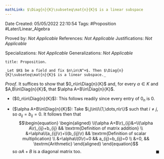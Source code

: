 ```yaml
---
mathLink: $\Diag{n}{K}\subseteq\mat{n}{K}$ is a linear subspace
---
```


<div class="topSpace"></div>

Date Created: 05/05/2022 22:10:54
Tags: #Proposition #Later/Linear_Algebra

Proved by: _Not Applicable_
References: _Not Applicable_
Justifications: _Not Applicable_

Specializations: _Not Applicable_
Generalizations: _Not Applicable_

``` ad-Proposition
title: Proposition.

_Let $K$ be a field and fix $n\in\N^+$. Then $\Diag{n}{K}\subseteq\mat{n}{K}$ is a linear subspace._

```

_Proof_. It suffices to show that $0_n\in\Diag{n}{K}$ and, for every $\alpha\in K$ and $A,B\in\Diag{n}{K}$, that $\alpha A+B\in\Diag{n}{K}$.
* ($0_n\in\Diag{n}{K}$): This follows readily since every entry of $0_n$ is $0$.

* ($\alpha A+B\in\Diag{n}{K}$): Take $i,j\in\l\{1,\dots,n\r\}$ such that $i\neq j$, so $a_{ij}=b_{ij}=0$. It follows then that
$$\begin{equation}
    \begin{aligned}
        \l(\alpha A+B\r)_{ij}&=\l(\alpha A\r)_{ij}+b_{ij} && \textrm{Definition of matrix addition} \\
        &=\alpha\l(a_{ij}\r)+\l(b_{ij}\r) && \textrm{Definition of scalar multiplication} \\
        &=\alpha\l(0\r)+0 && a_{ij}=b_{ij}=0 \\
        &=0, && \textrm{Arithmetic}
    \end{aligned}
\end{equation}$$
so $\alpha A+B$ is a diagonal matrix too.<span style="float:right;">$\blacksquare$</span>
